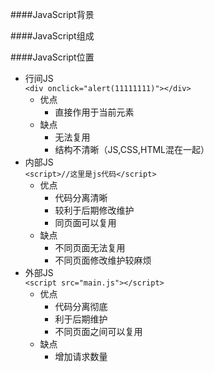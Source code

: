 ####JavaScript背景



####JavaScript组成


####JavaScript位置
* 行间JS<br>
	`<div onclick="alert(11111111)"></div>`
	* 优点
		* 直接作用于当前元素
	* 缺点
		* 无法复用
		* 结构不清晰（JS,CSS,HTML混在一起）
* 内部JS<br>
	`<script>//这里是js代码</script>`
	* 优点
		* 代码分离清晰
		* 较利于后期修改维护
		* 同页面可以复用
	* 缺点
		* 不同页面无法复用
		* 不同页面修改维护较麻烦
* 外部JS<br>
    `<script src="main.js"></script>`
	* 优点
		* 代码分离彻底
		* 利于后期维护
		* 不同页面之间可以复用
	* 缺点
		* 增加请求数量

	
